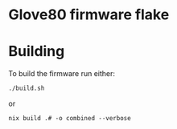 # Glove80 firmware flake

# Building

To build the firmware run either:

```bash
./build.sh
```

or

```
nix build .# -o combined --verbose
```
